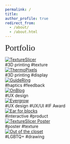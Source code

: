 ```yaml
---
permalink: /
title:
author_profile: true
redirect_from: 
  - /about/
  - /about.html
---
```


<span style="font-family: Chewy; font-size: 2em;">Portfolio</span>
<br>
<div class="container">
  <div class="about-box">
    <a href="https://zosia-hci.github.io/publication/2024-textureslicer">
      <img src="images/textureslicer.png" alt="TextureSlicer">
    </a>
    <div class="centered">#3D printing #texture</div>
  </div>
  <div class="about-box">
    <a href="https://zosia-hci.github.io/publication/2024-thermopixels">
      <img src="images/thermopixels.png" alt="ThermoPixels" >
    </a>
    <div class="centered">#3D printing #display</div>
  </div>
  <div class="about-box">
    <a href="https://zosia-hci.github.io/publication/2022-guidering">
      <img src="images/guidering.GIF" alt="GuideRing">
    </a>
    <div class="centered">#haptics #feedback</div>

  </div>
  <div class="about-box">
    <a href="https://zosia-hci.github.io/portfolio/6-2023-on_blog">
      <img src="images/on_blog_square.png" alt="OnBlog">
    </a>
    <div class="centered">#UX design</div>

  </div>
  <div class="about-box">
    <a href="https://zosia-hci.github.io/portfolio/7-2022-evergrow">
      <img src="images/evergrow_square.png" alt="Evergrow">
    </a> 
    <div class="centered">#UX design #UX/UI #IF Award</div>

  </div>
  <div class="about-box">
    <a href="https://zosia-hci.github.io/portfolio/8-2022-blocks">
      <img src="images/blocks_square.png" alt="Ear for blocks">
    </a> 
    <div class="centered">#interactive #product</div>
  </div>
  <div class="about-box">
    <a href="https://zosia-hci.github.io/portfolio/9-2020-closet">
      <img src="images/Texture_Slicer_poster.jpg" alt="TextureSlicer Poster">
    </a> 
    <div class="centered">#poster #texture</div>
  </div>
  <div class="about-box">
    <a href="https://zosia-hci.github.io/portfolio/04-2024-textureslicer">
      <img src="images/closet_square.jpg" alt="Out of the closet">
    </a> 
    <div class="centered">#LGBTQ+ #drawing</div>
  </div>
  
</div>

